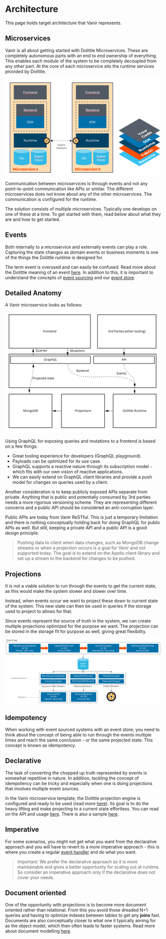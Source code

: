 # Architecture

This page holds target architecture that Vanir represents.

## Microservices

Vanir is all about getting started with Dolittle Microservices. These are completely autonomous parts with an end to
end ownership of everything. This enables each module of the system to be completely decoupled from any other
part. At the core of each microservice sits the runtime services provided by Dolittle.

![Microservice anatomy](./images/microservice-anatomy.png)

Communication between microservices is through events and not any point-to-point communication like APIs or similar.
The different microservices does not know about any of the other microservices. The communication is configured
for the runtime.

The solution consists of multiple microservices. Typically one develops on one of these at a time.
To get started with them, read below about what they are and how to get started.

## Events

Both internally to a microservice and externally events can play a role. Capturing the state changes as domain events or
business moments is one of the things the Dolittle runtime is designed for.

The term event is overused and can easily be confused. Read more about the Dolittle meaning of an event [here](https://dolittle.io/docs/concepts/events/).
In addition to this, it is important to understand the concepts of [event sourcing](https://dolittle.io/docs/concepts/event_sourcing/)
and our [event store](https://dolittle.io/docs/concepts/event_store/).

## Detailed Anatomy

A Vanir microservice looks as follows:

![Architecture Overview](./images/anatomy.png)

Using GraphQL for exposing queries and mutations to a frontend is based on a few things:

* Great tooling experience for developers (GraphQL playground).
* Payloads can be optimized for its use case.
* GraphQL supports a reactive nature through its subscription model - which fits with our own vision of reactive applications.
* We can easily extend on GraphQL client libraries and provide a push model for changes on queries used by a client.

Another consideration is to keep publicly exposed APIs separate from private. Anything that is public
and potentially consumed by 3rd parties needs a more rigorous versioning scheme. They are representing different concerns
and a public API should be considered an anti-corruption layer.

Public APIs are today from Vanir ReSTful. This is just a temporary limitation and there is nothing conceptually holding
back for doing GraphQL for public APIs as well. But still, keeping a private API and a public API is a good design principle.

> Pushing data to client when data changes, such as MongoDB change streams or when a projection occurs
> is a goal for Vanir and not supported today. The goal is to extend on the Apollo client library and set up a stream
> to the backend for changes to be pushed.

## Projections

It is not a viable solution to run through the events to get the current state, as this would make the
system slower and slower over time.

Instead, when events occur we want to project these down to current state of the system. This new state
can then be used in queries if the storage used to project to allows for that.

Since events represent the source of truth in the system, we can create multiple projections optimized for
the purpose we want. The projection can be stored in the storage fit for purpose as well, giving great flexibility.

![Projections](./images/projections.png)

## Idempotency

When working with event sourced systems with an event store; you need to think about the concept of being able
to run through the events multiple times and reach the same conclusion - or the same projected state.
This concept is known as idempotency.

## Declarative

The task of converting the chopped up truth represented by events is somewhat repetitive in nature.
In addition, tackling the concept of idempotency can be tricky and especially when one is doing projections
that involves multiple event sources.

In the Vanir microservice template, the Dolittle projection engine is configured and ready to be used (read more [here](https://github.com/dolittle-entropy/projections)).
Its goal is to do the heavy lifting and make projecting to a current state effortless. You can read
on the API and usage [here](https://github.com/dolittle-entropy/projections/tree/main/Documentation).
There is also a sample [here](https://github.com/dolittle-entropy/projections/tree/main/Samples/Basic).

## Imperative

For some scenarios, you might not get what you want from the declarative approach and you will have to
revert to a more imperative approach - this is where you create a regular [event handler](./event-handlers.md)
and do what you want.

> Important: We prefer the declarative approach as it is more maintainable and gives a better opportunity
> for scaling out at runtime. So consider an imperative approach only if the declarative does not cover
> your needs.

## Document oriented

One of the opportunity with projections is to become more document oriented rather than relational.
From this you avoid those dreaded N+1 queries and having to optimize indexes between tables to get any **joins** fast.
Documents are also conceptually closer to what one it typically aiming for as the object model, which then
often leads to faster systems. Read more about document modelling [here](https://docs.mongodb.com/manual/core/data-modeling-introduction/).
